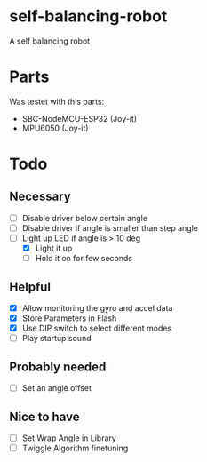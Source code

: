 # self-balancing-robot
A self balancing robot

# Parts
Was testet with this parts:
 - SBC-NodeMCU-ESP32 (Joy-it)
 - MPU6050 (Joy-it)

# Todo
## Necessary
 - [ ] Disable driver below certain angle
 - [ ] Disable driver if angle is smaller than step angle
 - [ ] Light up LED if angle is > 10 deg
   - [x] Light it up
   - [ ] Hold it on for few seconds
## Helpful
 - [x] Allow monitoring the gyro and accel data
 - [x] Store Parameters in Flash
 - [x] Use DIP switch to select different modes
 - [ ] Play startup sound
## Probably needed
 - [ ] Set an angle offset 
## Nice to have
 - [ ] Set Wrap Angle in Library
 - [ ] Twiggle Algorithm finetuning
